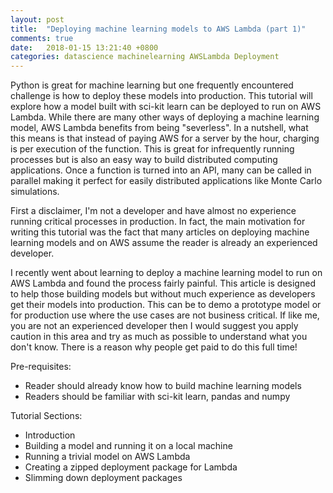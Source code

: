 ```yaml
---
layout: post
title:  "Deploying machine learning models to AWS Lambda (part 1)"
comments: true
date:   2018-01-15 13:21:40 +0800
categories: datascience machinelearning AWSLambda Deployment
---
```


Python is great for machine learning but one frequently encountered challenge is how to deploy these models into production. This tutorial will explore how a model built with sci-kit learn can be deployed to run on AWS Lambda. While there are many other ways of deploying a machine learning model, AWS Lambda benefits from being "severless". In a nutshell, what this means is that instead of paying AWS for a server by the hour, charging is per execution of the function. This is great for infrequently running processes but is also an easy way to build distributed computing applications. Once a function is turned into an API, many can be called in parallel making it perfect for easily distributed applications like Monte Carlo simulations. 

First a disclaimer, I'm not a developer and have almost no experience running critical processes in production. In fact, the main motivation for writing this tutorial was the fact that many articles on deploying machine learning models and on AWS assume the reader is already an experienced developer. 

I recently went about learning to deploy a machine learning model to run on AWS Lambda and found the process fairly painful. This article is designed to help those building models but without much experience as developers get their models into production. This can be to demo a prototype model or for production use where the use cases are not business critical. If like me, you are not an experienced developer then I would suggest you apply caution in this area and try as much as possible to understand what you don't know. There is a reason why people get paid to do this full time!

Pre-requisites:

 * Reader should already know how to build machine learning models
 * Readers should be familiar with sci-kit learn, pandas and numpy 

Tutorial Sections:

 * Introduction
 * Building a model and running it on a local machine
 * Running a trivial model on AWS Lambda
 * Creating a zipped deployment package for Lambda
 * Slimming down deployment packages
